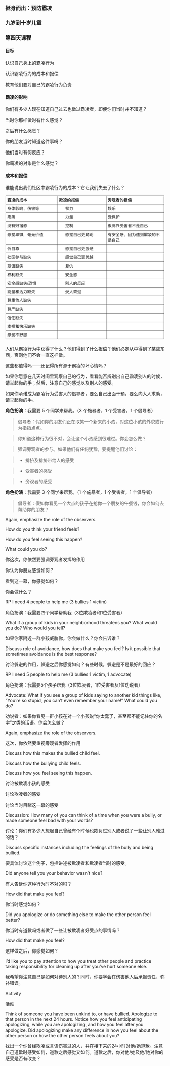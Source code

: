 ### 挺身而出：预防霸凌

### 九岁到十岁儿童

### 第四天课程

#### 目标

认识自己身上的霸凌行为

认识霸凌行为的成本和报偿

教育他们要对自己的霸凌行为负责

#### 霸凌的影响

你们有多少人现在知道自己过去也做过霸凌者，即便你们当时并不知道？

当时你那样做时有什么感觉？

之后有什么感觉？

你的朋友当时知道这件事吗？

他们当时有何反应？

你霸凌的对象是什么感觉？

#### 成本和报偿

谁能说出我们社区中霸凌行为的成本？它让我们失去了什么？

![](/assets/QQ20160803-1.png)

人们从霸凌行为中获得了什么？他们得到了什么报偿？他们必定从中得到了某些东西，否则他们不会一直这样做。

这些都值得吗——还记得所有源于霸凌的坏心情吗？

如果你愿意在几天时间里观察自己的行为，看看能否辨别出自己霸凌别人的时候，请举起你的手；然后，注意自己的感觉以及别人的感受。

如果你承诺成为霸凌行为受害人的倡导者，要么自己出面干预，要么向大人求助，请举起你的手。

**角色扮演**：我需要 5 个同学来帮我。（3 个施暴者，1 个受害者，1 个倡导者）

> 倡导者：假如你的朋友们正在取笑一个新来的小孩，对这位小孩的外貌或行为指指点点。

> 你知道这种行为很不对，会让这个小孩感到很难过。你会怎么做？

> 强调旁观者的参与。如果他们有任何犹豫，要提醒他们讨论：

>* 排挤及排挤带给人的感受

>* 受害者的感受

>* 旁观者的感受

**角色扮演**：我需要 3 个同学来帮我。（1 个施暴者，1 个受害者，1 个倡导者）

> 倡导者：假如你看见一个大点的孩子在抢你一个朋友的午餐钱，你会如何去帮助你的朋友？

 Again, emphasize the role of the observers.

How do you think your friend feels?

How do you feel seeing this happen?

What could you do?

你这次，你依然要强调旁观者发挥的作用

你认为你朋友感觉如何？

看到这一幕，你感觉如何？

你会做什么？

RP I need 4 people to help me (3 bullies 1 victim)

角色扮演：我需要四个同学帮助我（3位欺凌者和1位受害者）



 What if a group of kids in your neighborhood threatens you? What would you do? Who would you tell?

如果你家附近一群小孩威胁你，你会做什么？你会告诉谁？

 Discuss role of avoidance, how does that make you feel? Is it possible that sometimes avoidance is the best response?

讨论躲避的作用，躲避之后你感觉如何？有些时候，躲避是不是最好的回应？

RP I need 5 people to help me (3 bullies 1 victim, 1 advocate)

角色扮演：我需要5个孩子帮我（3位欺凌者，1位受害者及1位劝说者）

 Advocate: What if you see a group of kids saying to another kid things like, “You’re so stupid, you can’t even remember your name!” What could you do?

 劝说者：如果你看见一群小孩在对一个小孩说“你太蠢了，甚至都不能记住你的名字”之类的话语。你会怎么做？

 Again, emphasize the role of the observers.

这次，你依然要重视旁观者发挥的作用

Discuss how this makes the bullied child feel.

Discuss how the bullying child feels.

Discuss how you feel seeing this happen.

讨论被欺凌小孩的感受

讨论欺凌者的感受

讨论当时目睹这一幕的感受



Discussion: How many of you can think of a time when you were a bully, or made someone feel bad with your words?

讨论：你们有多少人想起自己曾经有个时候也欺负过别人或者说了一些让别人难过的话？

 Discuss specific instances including the feelings of the bully and being bullied.

要具体讨论这个例子，包括讲述被欺凌者和欺凌者当时的感受。

Did anyone tell you your behavior wasn’t nice?

有人告诉你这种行为时不对的吗？

How did that make you feel?

你当时感觉如何？

Did you apologize or do something else to make the other person feel better?

你当时有道歉吗或者做了一些让被欺凌者好受点的事情吗？

How did that make you feel?

这样做之后，你感觉如何？

I’d like you to pay attention to how you treat other people and practice taking responsibility for cleaning up after you’ve hurt someone else.

我希望你注意自己是如何对待别人的？同时，你要学会在伤害他人后承担责任，弥补错误。

Activity

活动

Think of someone you have been unkind to, or have bullied. Apologize to that person in the next 24 hours. Notice how you feel anticipating apologizing, while you are apologizing, and how you feel after you apologize. Did apologizing make any difference in how you feel about the other person or how the other person feels about you?

找出一个你曾经欺凌或言语伤害过的人，并在接下来的24小时对他/她道歉。注意自己道歉时感受如何，道歉之后感觉又如何。道歉之后，你对他/她及他/她对你的感受是否有改变？

